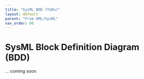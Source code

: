 ```yaml
---
title: "SysML BDD (ToDo)"
layout: default
parent: "From UML/SysML"
nav_order: 06
---
```


# SysML Block Definition Diagram (BDD)

... coming soon
